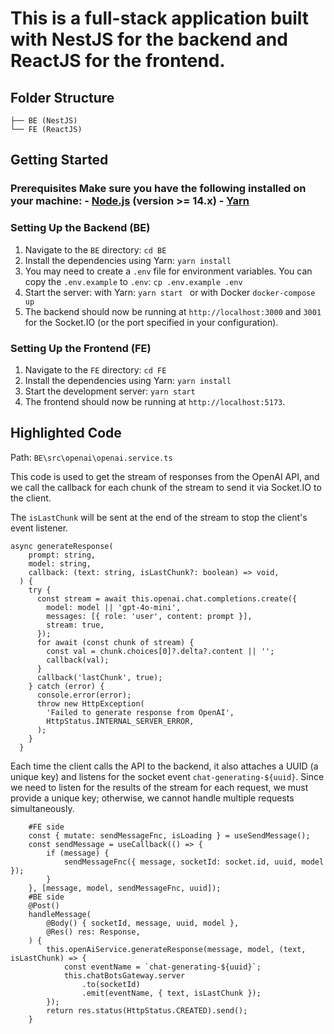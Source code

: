 # This is a full-stack application built with NestJS for the backend and ReactJS for the frontend. 
## Folder Structure
``` . 
├── BE (NestJS) 
└── FE (ReactJS) 
```
## Getting Started 
### Prerequisites Make sure you have the following installed on your machine: - [Node.js](https://nodejs.org/) (version >= 14.x) - [Yarn](https://yarnpkg.com/getting-started/install) 
### Setting Up the Backend (BE) 
1. Navigate to the `BE` directory: ```cd BE ```
2. Install the dependencies using Yarn: ```yarn install ``` 
3. You may need to create a `.env` file for environment variables. You can copy the `.env.example` to `.env`: ```cp .env.example .env ``` 
4. Start the server: 
    with Yarn: ```yarn start ``` 
    or with Docker ```docker-compose up```
5. The backend should now be running at `http://localhost:3000` and `3001` for the Socket.IO (or the port specified in your configuration). 
### Setting Up the Frontend (FE) 
1. Navigate to the `FE` directory: ```cd FE ``` 
2. Install the dependencies using Yarn: ```yarn install ``` 
3. Start the development server: ```yarn start ``` 
4. The frontend should now be running at `http://localhost:5173`. 

## Highlighted Code
Path: ```BE\src\openai\openai.service.ts```

This code is used to get the stream of responses from the OpenAI API, and we call the callback for each chunk of the stream to send it via Socket.IO to the client.

The ```isLastChunk``` will be sent at the end of the stream to stop the client's event listener.
``` . 
async generateResponse(
    prompt: string,
    model: string,
    callback: (text: string, isLastChunk?: boolean) => void,
  ) {
    try {
      const stream = await this.openai.chat.completions.create({
        model: model || 'gpt-4o-mini',
        messages: [{ role: 'user', content: prompt }],
        stream: true,
      });
      for await (const chunk of stream) {
        const val = chunk.choices[0]?.delta?.content || '';
        callback(val);
      }
      callback('lastChunk', true);
    } catch (error) {
      console.error(error);
      throw new HttpException(
        'Failed to generate response from OpenAI',
        HttpStatus.INTERNAL_SERVER_ERROR,
      );
    }
  }
```

Each time the client calls the API to the backend, it also attaches a UUID (a unique key) and listens for the socket event ```chat-generating-${uuid}```. Since we need to listen for the results of the stream for each request, we must provide a unique key; otherwise, we cannot handle multiple requests simultaneously.
```
    #FE side
    const { mutate: sendMessageFnc, isLoading } = useSendMessage();
    const sendMessage = useCallback(() => {
        if (message) {
            sendMessageFnc({ message, socketId: socket.id, uuid, model });
        }
    }, [message, model, sendMessageFnc, uuid]);
    #BE side  
    @Post()
    handleMessage(
        @Body() { socketId, message, uuid, model },
        @Res() res: Response,
    ) {
        this.openAiService.generateResponse(message, model, (text, isLastChunk) => {
            const eventName = `chat-generating-${uuid}`;
            this.chatBotsGateway.server
                .to(socketId)
                .emit(eventName, { text, isLastChunk });
        });
        return res.status(HttpStatus.CREATED).send();
    }
```


